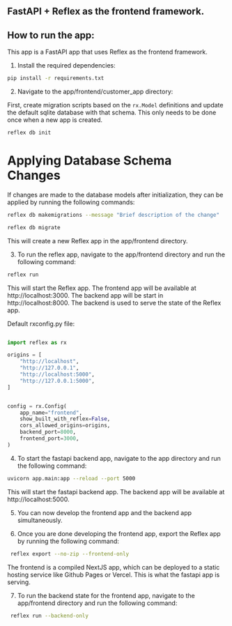 ## FastAPI + Reflex as the frontend framework.

## How to run the app:

This app is a FastAPI app that uses Reflex as the frontend framework.

1. Install the required dependencies:

```bash
pip install -r requirements.txt
```

2. Navigate to the app/frontend/customer_app directory:


First, create migration scripts based on the `rx.Model` definitions and update
the default sqlite database with that schema. This only needs to be done once
when a new app is created.

```bash
reflex db init
```

# Applying Database Schema Changes

If changes are made to the database models after initialization, they can be
applied by running the following commands:

```bash
reflex db makemigrations --message "Brief description of the change"
```

```bash
reflex db migrate
```


This will create a new Reflex app in the app/frontend directory.

3. To run the reflex app, navigate to the app/frontend directory and run the following command:

```bash
reflex run
```

This will start the Reflex app. The frontend app will be available at http://localhost:3000.
The backend app will be start in http://localhost:8000. The backend is used to serve the state of the Reflex app.

Default rxconfig.py file:

```python

import reflex as rx

origins = [
    "http://localhost",
    "http://127.0.0.1",
    "http://localhost:5000",
    "http://127.0.0.1:5000",
]


config = rx.Config(
    app_name="frontend",
    show_built_with_reflex=False,
    cors_allowed_origins=origins,
    backend_port=8000,
    frontend_port=3000,
)
```

4. To start the fastapi backend app, navigate to the app directory and run the following command:

```bash
uvicorn app.main:app --reload --port 5000
```

This will start the fastapi backend app. The backend app will be available at http://localhost:5000.

5. You can now develop the frontend app and the backend app simultaneously.

6. Once you are done developing the frontend app, export the Reflex app by running the following command:

```bash
 reflex export --no-zip --frontend-only
```

The frontend is a compiled NextJS app, which can be deployed to a static hosting service like Github Pages or Vercel.
This is what the fastapi app is serving.


7. To run the backend state for the frontend app, navigate to the app/frontend directory and run the following command:
```bash
 reflex run --backend-only
```